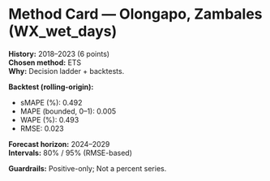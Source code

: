 # Method Card — Olongapo, Zambales (WX_wet_days)

**History:** 2018–2023 (6 points)  
**Chosen method:** ETS  
**Why:** Decision ladder + backtests.

**Backtest (rolling-origin):**
- sMAPE (%): 0.492
- MAPE (bounded, 0–1): 0.005
- WAPE (%): 0.493
- RMSE: 0.023

**Forecast horizon:** 2024–2029  
**Intervals:** 80% / 95% (RMSE-based)

**Guardrails:** Positive-only; Not a percent series.
